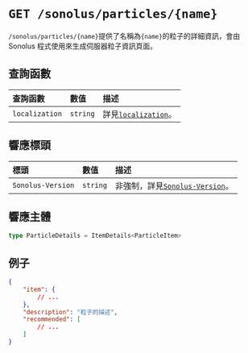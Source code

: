 # `GET /sonolus/particles/{name}`

`/sonolus/particles/{name}`提供了名稱為`{name}`的粒子的詳細資訊，會由 Sonolus 程式使用來生成伺服器粒子資訊頁面。

## 查詢函數

| 查詢函數       | 數值     | 描述                                                        |
| :------------- | :------- | :---------------------------------------------------------- |
| `localization` | `string` | 詳見[`localization`](../query-parameters/localization.md)。 |

## 響應標頭

| 標頭              | 數值     | 描述                                                             |
| :---------------- | :------- | :--------------------------------------------------------------- |
| `Sonolus-Version` | `string` | 非強制，詳見[`Sonolus-Version`](../headers/sonolus-version.md)。 |

## 響應主體

```ts
type ParticleDetails = ItemDetails<ParticleItem>
```

## 例子

```json
{
    "item": {
        // ...
    },
    "description": "粒子的描述",
    "recommended": [
        // ...
    ]
}
```
